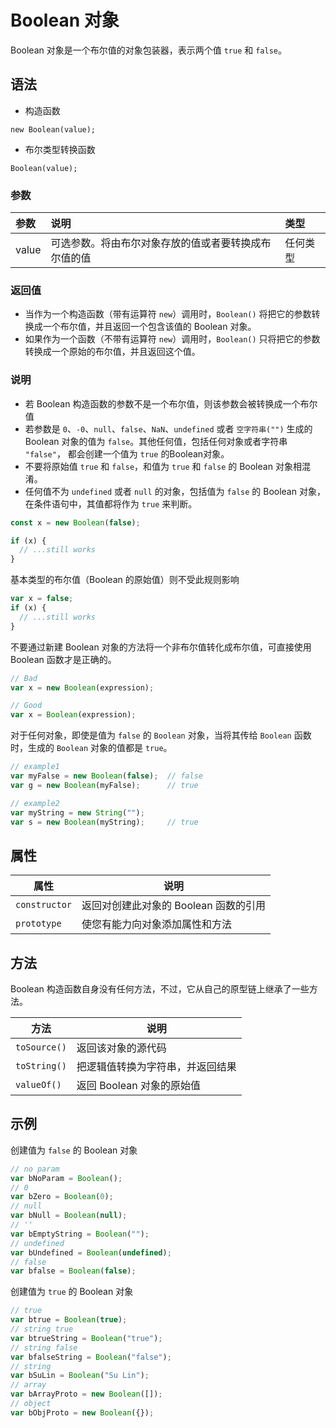 # Boolean 对象

Boolean 对象是一个布尔值的对象包装器，表示两个值 `true` 和 `false`。

## 语法

- 构造函数

```
new Boolean(value);
```

- 布尔类型转换函数

```
Boolean(value);
```

### 参数

| 参数  | 说明                                                 | 类型     |
| :---- | :--------------------------------------------------- | :------- |
| value | 可选参数。将由布尔对象存放的值或者要转换成布尔值的值 | 任何类型 |

### 返回值

- 当作为一个构造函数（带有运算符 `new`）调用时，`Boolean()` 将把它的参数转换成一个布尔值，并且返回一个包含该值的 Boolean 对象。
- 如果作为一个函数（不带有运算符 `new`）调用时，`Boolean()` 只将把它的参数转换成一个原始的布尔值，并且返回这个值。

### 说明

- 若 Boolean 构造函数的参数不是一个布尔值，则该参数会被转换成一个布尔值
- 若参数是 `0`、`-0`、`null`、`false`、`NaN`、`undefined` 或者 `空字符串("")` 生成的 Boolean 对象的值为 `false`。其他任何值，包括任何对象或者字符串 `"false"`， 都会创建一个值为 `true` 的Boolean对象。
- 不要将原始值 `true` 和 `false`，和值为 `true` 和 `false` 的 Boolean 对象相混淆。
- 任何值不为 `undefined` 或者 `null` 的对象，包括值为 `false` 的 Boolean 对象，在条件语句中，其值都将作为 `true` 来判断。

```js
const x = new Boolean(false);

if (x) {
  // ...still works
}
```

基本类型的布尔值（Boolean 的原始值）则不受此规则影响

```js
var x = false;
if (x) {
  // ...still works
}
```

不要通过新建 Boolean 对象的方法将一个非布尔值转化成布尔值，可直接使用 Boolean 函数才是正确的。

```js
// Bad
var x = new Boolean(expression);

// Good
var x = Boolean(expression);
```

对于任何对象，即使是值为 `false` 的 `Boolean` 对象，当将其传给 `Boolean` 函数时，生成的 `Boolean` 对象的值都是 `true`。

```js
// example1
var myFalse = new Boolean(false);  // false
var g = new Boolean(myFalse);      // true

// example2
var myString = new String("");
var s = new Boolean(myString);     // true
```

## 属性

| 属性          | 说明                                  |
| ------------- | ------------------------------------- |
| `constructor` | 返回对创建此对象的 Boolean 函数的引用 |
| `prototype`   | 使您有能力向对象添加属性和方法        |

## 方法

Boolean 构造函数自身没有任何方法，不过，它从自己的原型链上继承了一些方法。

| 方法         | 说明                             |
| ------------ | -------------------------------- |
| `toSource()` | 返回该对象的源代码               |
| `toString()` | 把逻辑值转换为字符串，并返回结果 |
| `valueOf()`  | 返回 Boolean 对象的原始值        |

## 示例

创建值为 `false` 的 Boolean 对象

```js
// no param
var bNoParam = Boolean();
// 0
var bZero = Boolean(0);
// null
var bNull = Boolean(null);
// ''
var bEmptyString = Boolean("");
// undefined
var bUndefined = Boolean(undefined);
// false
var bfalse = Boolean(false);
```

创建值为 `true` 的 Boolean 对象

```js
// true
var btrue = Boolean(true);
// string true
var btrueString = Boolean("true");
// string false
var bfalseString = Boolean("false");
// string
var bSuLin = Boolean("Su Lin");
// array
var bArrayProto = new Boolean([]);
// object
var bObjProto = new Boolean({});
```



